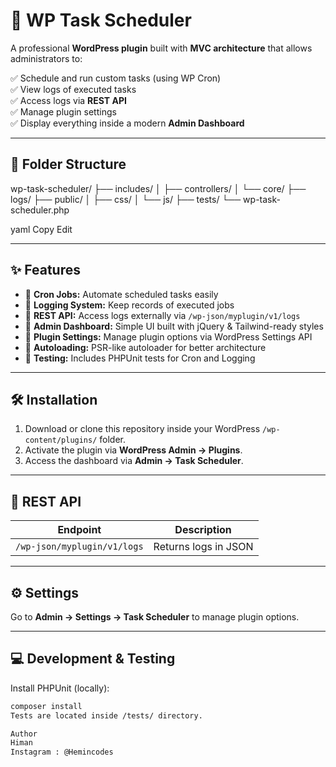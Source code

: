 # 🚀 WP Task Scheduler

A professional **WordPress plugin** built with **MVC architecture** that allows administrators to:

✅ Schedule and run custom tasks (using WP Cron)  
✅ View logs of executed tasks  
✅ Access logs via **REST API**  
✅ Manage plugin settings  
✅ Display everything inside a modern **Admin Dashboard**

---

## 📂 Folder Structure

wp-task-scheduler/
├── includes/
│ ├── controllers/
│ └── core/
├── logs/
├── public/
│ ├── css/
│ └── js/
├── tests/
└── wp-task-scheduler.php

yaml
Copy
Edit

---

## ✨ Features

- 🔗 **Cron Jobs:** Automate scheduled tasks easily
- 🔗 **Logging System:** Keep records of executed jobs
- 🔗 **REST API:** Access logs externally via `/wp-json/myplugin/v1/logs`
- 🔗 **Admin Dashboard:** Simple UI built with jQuery & Tailwind-ready styles
- 🔗 **Plugin Settings:** Manage plugin options via WordPress Settings API
- 🔗 **Autoloading:** PSR-like autoloader for better architecture
- 🔗 **Testing:** Includes PHPUnit tests for Cron and Logging

---

## 🛠 Installation

1. Download or clone this repository inside your WordPress `/wp-content/plugins/` folder.
2. Activate the plugin via **WordPress Admin → Plugins**.
3. Access the dashboard via **Admin → Task Scheduler**.

---

## 📡 REST API

| Endpoint | Description |
|----------|-------------|
| `/wp-json/myplugin/v1/logs` | Returns logs in JSON |

---

## ⚙️ Settings

Go to **Admin → Settings → Task Scheduler** to manage plugin options.

---

## 💻 Development & Testing

Install PHPUnit (locally):

```bash
composer install
Tests are located inside /tests/ directory.

Author
Himan 
Instagram : @Hemincodes
